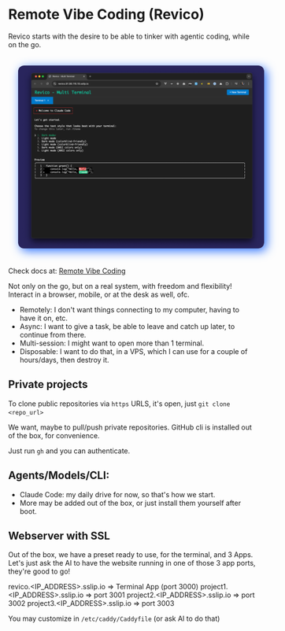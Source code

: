 # Remote Vibe Coding (Revico)

Revico starts with the desire to be able to tinker with agentic coding, while on the go.

<p align="center">
<img src="./art/logo-cover.png" style="width: 500px; border-radius: 12px; margin: 20px; box-shadow: 5px 5px 20px rgb(45 114 253);" >
</p>

Check docs at: [Remote Vibe Coding](https://jpat.dev/remote-vibe-coding)

Not only on the go, but on a real system, with freedom and flexibility!
Interact in a browser, mobile, or at the desk as well, ofc.

- Remotely: I don't want things connecting to my computer, having to have it on, etc.
- Async: I want to give a task, be able to leave and catch up later, to continue from there.
- Multi-session: I might want to open more than 1 terminal.
- Disposable: I want to do that, in a VPS, which I can use for a couple of hours/days, then destroy it.

## Private projects

To clone public repositories via `https` URLS, it's open, just `git clone <repo_url>`

We want, maybe to pull/push private repositories.
GitHub cli is installed out of the box, for convenience.

Just run `gh` and you can authenticate.

## Agents/Models/CLI:

- Claude Code: my daily drive for now, so that's how we start.
- More may be added out of the box, or just install them yourself after boot.

## Webserver with SSL

Out of the box, we have a preset ready to use, for the terminal, and 3 Apps.
Let's just ask the AI to have the website running in one of those 3 app ports, they're good to go!

revico.<IP_ADDRESS>.sslip.io => Terminal App (port 3000)
project1.<IP_ADDRESS>.sslip.io => port 3001 
project2.<IP_ADDRESS>.sslip.io => port 3002
project3.<IP_ADDRESS>.sslip.io => port 3003

You may customize in `/etc/caddy/Caddyfile` (or ask AI to do that)
